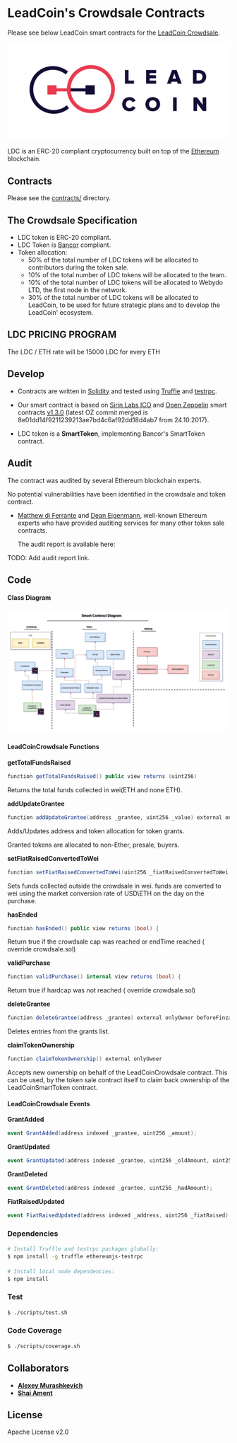 # LeadCoin's Crowdsale Contracts

Please see below LeadCoin smart contracts for the [LeadCoin Crowdsale][leadcoin].

![leadcoin Token](images/logo.png)

LDC is an ERC-20 compliant cryptocurrency built on top of the [Ethereum][ethereum] blockchain.


## Contracts

Please see the [contracts/](contracts) directory.

## The Crowdsale Specification
*	LDC token is ERC-20 compliant.
*	LDC Token is [Bancor][bancor] compliant.
*	Token allocation:
	* 50% of the total number of LDC tokens will be allocated to contributors during the token sale.
	* 10% of the total number of LDC tokens will be allocated to the team.
	* 10% of the total number of LDC tokens will be allocated to Webydo LTD, the first node in the network.
	* 30% of the total number of LDC tokens will be allocated to LeadCoin, to be used for future strategic plans and to develop the LeadCoin' ecosystem.

## LDC PRICING PROGRAM
The LDC / ETH rate will be 15000 LDC for every ETH



## Develop

* Contracts are written in [Solidity][solidity] and tested using [Truffle][truffle] and [testrpc][testrpc].

* Our smart contract is based on [Sirin Labs ICO][sirinlabicogithub] and [Open Zeppelin][openzeppelin] smart contracts [v1.3.0][openzeppelin_v1.3.0] (latest OZ commit merged is 8e01dd14f9211239213ae7bd4c6af92dd18d4ab7 from 24.10.2017).

* LDC token is a **SmartToken**, implementing Bancor's SmartToken contract.

## Audit

The contract was audited by several Ethereum blockchain experts.

No potential vulnerabilities have been identified in the crowdsale and token contract.

* [Matthew di Ferrante][mattdf] and [Dean Eigenmann][decnus], well-known Ethereum experts who have provided auditing services for many other token sale contracts. 

  The audit report is available here:
     
TODO: Add audit report link.
  
## Code
 
#### Class Diagram  

![Class Diagram](images/LeadcoinCrowdSale.jpg)

#### LeadCoinCrowdsale Functions


**getTotalFundsRaised**
```cs
function getTotalFundsRaised() public view returns (uint256)
```
Returns the total funds collected in wei(ETH and none ETH).

**addUpdateGrantee**
```cs
function addUpdateGrantee(address _grantee, uint256 _value) external onlyOwner beforeFinzalized
```
Adds/Updates address and token allocation for token grants.

Granted tokens are allocated to non-Ether, presale, buyers.


**setFiatRaisedConvertedToWei**
```cs
function setFiatRaisedConvertedToWei(uint256 _fiatRaisedConvertedToWei) external onlyOwner onlyWhileSale
```
Sets funds collected outside the crowdsale in wei.
funds are converted to wei using the market conversion rate of USD\ETH on the day on the purchase.



**hasEnded**
```cs
function hasEnded() public view returns (bool) {
```
Return true if the crowdsale cap was reached or endTime reached ( override crowdsale.sol)


**validPurchase**
```cs
function validPurchase() internal view returns (bool) {
```
Return true if hardcap was not reached ( override crowdsale.sol)


**deleteGrantee**
```cs
function deleteGrantee(address _grantee) external onlyOwner beforeFinzalized
```
Deletes entries from the grants list.


**claimTokenOwnership**
```cs
function claimTokenOwnership() external onlyOwner
```
Accepts new ownership on behalf of the LeadCoinCrowdsale contract. This can be used, by the token sale contract itself to claim back ownership of the LeadCoinSmartToken contract.

#### LeadCoinCrowdsale Events

**GrantAdded**
```cs
event GrantAdded(address indexed _grantee, uint256 _amount);
```


**GrantUpdated**
```cs
event GrantUpdated(address indexed _grantee, uint256 _oldAmount, uint256 _newAmount);
```


**GrantDeleted**
```cs
event GrantDeleted(address indexed _grantee, uint256 _hadAmount);
```

**FiatRaisedUpdated**
```cs
event FiatRaisedUpdated(address indexed _address, uint256 _fiatRaised)
```


### Dependencies

```bash
# Install Truffle and testrpc packages globally:
$ npm install -g truffle ethereumjs-testrpc

# Install local node dependencies:
$ npm install
```

### Test

```bash
$ ./scripts/test.sh
```


### Code Coverage

```bash
$ ./scripts/coverage.sh
```

## Collaborators

* **[Alexey Murashkevich](https://github.com/alexeym2012)**
* **[Shai Ament](https://github.com/doubleorseven)**


## License

Apache License v2.0


[leadcoin]: https://www.leadcoin.network
[ethereum]: https://www.ethereum.org/

[solidity]: https://solidity.readthedocs.io/en/develop/
[truffle]: http://truffleframework.com/
[testrpc]: https://github.com/ethereumjs/testrpc
[bancor]: https://github.com/bancorprotocol/contracts
[openzeppelin]: https://openzeppelin.org
[sirinlabicogithub]: https://github.com/sirin-labs/crowdsale-smart-contract
[openzeppelin_v1.3.0]: https://github.com/OpenZeppelin/zeppelin-solidity/releases/tag/v1.3.0
[mattdf]: http://github.com/mattdf
[decnus]: http://github.com/decanus